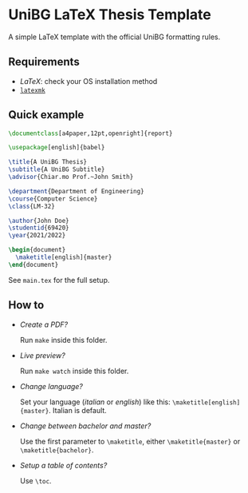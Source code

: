 # UniBG LaTeX Thesis Template

A simple LaTeX template with the official UniBG formatting rules.

## Requirements

- *LaTeX*: check your OS installation method
- [`latexmk`](https://miktex.org/packages/latexmk)

## Quick example

```latex
\documentclass[a4paper,12pt,openright]{report}

\usepackage[english]{babel}

\title{A UniBG Thesis}
\subtitle{A UniBG Subtitle}
\advisor{Chiar.mo Prof.~John Smith}

\department{Department of Engineering}
\course{Computer Science}
\class{LM-32}

\author{John Doe}
\studentid{69420}
\year{2021/2022}

\begin{document}
  \maketitle[english]{master}
\end{document}
```

See `main.tex` for the full setup.

## How to

- *Create a PDF?*

  Run `make` inside this folder.

- *Live preview?*

  Run `make watch` inside this folder.

- *Change language?*

  Set your language (*italian* or *english*) like this: `\maketitle[english]{master}`.
  Italian is default.

- *Change between bachelor and master?*

  Use the first parameter to `\maketitle`, either `\maketitle{master}` or `\maketitle{bachelor}`.

- *Setup a table of contents?*

  Use `\toc`.